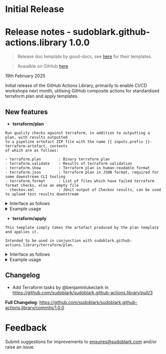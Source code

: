 # Initial Release

# Release notes - sudoblark.github-actions.library 1.0.0

> Release doc template by good-docs, see [here](https://gitlab.com/tgdp/templates) for their templates.

> Avaialble on GitHub [here](https://github.com/sudoblark/sudoblark.github-actions.library/releases/tag/1.0.0)

19th February 2025

Initial release of the GitHub Actions Library, primarily to enable CI/CD workshops next month, utilising GitHub composite actions for standardised terraform plan and apply templates.


## New features

* **terraform/plan**

```
Run quality checks against terraform, in addition to outputting a plan, with results outputted
to a pipeline artefact ZIP file with the name {{ inputs.prefix }}-terraform-artefact, contents
of which are as follows:

- terraform.plan        : Binary terraform plan
- terraform.validate    : Results of terraform validation
- terraform.show        : Terraform plan in human-readable format
- terraform.json        : Terraform plan in JSON format, required for some downstream CLI tooling
- terraform.format      : List of files which have failed terraform format checks, else an empty file
- checkov.xml           : JUnit output of Checkov results, can be used to upload test results downstream
```

<details close>
<summary>Interface as follows</summary>
<br>

```yaml
inputs:
  terraform_version:
    description: "Semantic version of Terraform to utilise for the task."
    type: string
    required: true
  working_directory:
    description: "The working directory to utilise when performing the task."
    type: string
    required: true
  artefact_prefix:
    description: "Prefix to append to terraform-artefact produced by the task."
    type: string
    required: true
  aws_region:
    description: "AWS_DEFAULT_REGION value, required if the hashicorp/aws provider is utilised."
    type: string
    default: ""
    required: false
  aws_access_key:
    description: "AWS_ACCESS_KEY_ID value, required if the hashicorp/aws provider is utilised."
    type: string
    default: ""
    required: false
  aws_secret_access_key:
    description: "AWS_SECRET_ACCESS_KEY value, required if the hashicorp/aws provider is utilised."
    type: string
    default: ""
    required: false
outputs:
  artefact_name:
    description: "Name of artefact ZIP file with outputted results."
    value: "{{ inputs.prefix }}-terraform-artefact"
```

</details>


<details close>
<summary>Example usage</summary>
<br>

https://github.com/sudoblark/sudoblark.terraform.modularised-demo/compare/1.0.1...1.1.0#diff-4f9e38227ed64fefb17f4668a7ac4ab55b6149994d5ac2fd96182d5958479b54R35

```yaml
     - uses: sudoblark/sudoblark.github-actions.library/terraform/plan@1.0.0
        with:
          terraform_version: $TERRAFORM_VERSION
          working_directory: $GITHUB_WORKSPACE/infrastructure/sudoblark
          artefact_prefix: sudoblark
          aws_region: eu-west-2
          aws_access_key: $AWS_ACCESS_KEY_ID
          aws_secret_access_key: $AWS_SECRET_ACCESS_KEY
```

</details>


* **terraform/apply**

```
This template simply takes the artefact produced by the plan template and applies it.

Intended to be used in conjunction with sudoblark.github-actions.library/terraform/plan.
```


<details close>
<summary>Interface as follows</summary>
<br>

```yaml
inputs:
  terraform_version:
    description: "Semantic version of Terraform to utilise for the task."
    type: string
    required: true
  working_directory:
    description: "The working directory to utilise when performing the task."
    type: string
    required: true
  artefact:
    description: "Name of the artefact - produced by terraform/plan - which we wish to apply"
    type: string
    required: true
  aws_region:
    description: "AWS_DEFAULT_REGION value, required if the hashicorp/aws provider is utilised."
    type: string
    default: ""
    required: false
  aws_access_key:
    description: "AWS_ACCESS_KEY_ID value, required if the hashicorp/aws provider is utilised."
    type: string
    default: ""
    required: false
  aws_secret_access_key:
    description: "AWS_SECRET_ACCESS_KEY value, required if the hashicorp/aws provider is utilised."
    type: string
    default: ""
    required: false
```

</details>


<details close>
<summary>Example usage</summary>
<br>

https://github.com/sudoblark/sudoblark.terraform.modularised-demo/compare/1.0.1...1.1.0#diff-4f9e38227ed64fefb17f4668a7ac4ab55b6149994d5ac2fd96182d5958479b54R82

```yaml
    - uses: sudoblark/sudoblark.github-actions.library/terraform/apply@1.0.0
      with:
        terraform_version: $TERRAFORM_VERSION
        working_directory: $GITHUB_WORKSPACE/infrastructure/sudoblark
        artefact: sudoblark-terraform-artefact
        aws_region: eu-west-2
        aws_access_key: $AWS_ACCESS_KEY_ID
        aws_secret_access_key: $AWS_SECRET_ACCESS_KEY
```

</details>

## Changelog

* Add Terraform tasks by @benjaminlukeclark in https://github.com/sudoblark/sudoblark.github-actions.library/pull/3

**Full Changelog**: https://github.com/sudoblark/sudoblark.github-actions.library/commits/1.0.0

# Feedback
Submit suggestions for improvements to [enquires@sudoblark.com](mailto:enquires@sudoblark.com) and/or raise an issue.